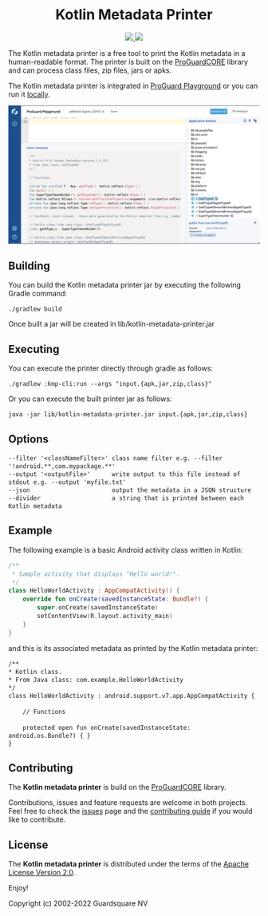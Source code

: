 <h1 align="center">Kotlin Metadata Printer</h1>

<!-- Badges -->
<p align="center">
  <!-- CI -->
  <!--a href="https://github.com/Guardsquare/kotlin-metadata-printer/actions?query=workflow%3A%22Continuous+Integration%22">
    <img src="https://github.com/Guardsquare/kotlin-metadata-printer/workflows/Continuous%20Integration/badge.svg?branch=github-workflow">
  </a-->

  <!-- Github version -->
  <!--a href="releases">
    <img src="https://img.shields.io/github/v/release/guardsquare/kotlin-metadata-printer">
  </a-->

  <!-- Maven -->
  <!--a href="https://search.maven.org/search?q=g:com.guardsquare">
    <img src="https://img.shields.io/maven-central/v/com.guardsquare/kotlin-metadata-printer">
  </a-->

  <!-- License -->
  <a href="LICENSE">
    <img src="https://img.shields.io/github/license/guardsquare/kotlin-metadata-printer">
  </a>

  <!-- Twitter -->
  <a href="https://twitter.com/Guardsquare">
    <img src="https://img.shields.io/twitter/follow/guardsquare?style=social">
  </a>
</p>

The Kotlin metadata printer is a free tool to print the Kotlin metadata in
a human-readable format. The printer is built on the
[ProGuardCORE](https://github.com/Guardsquare/proguard-core) library and can
process class files, zip files, jars or apks.

The Kotlin metadata printer is integrated in [ProGuard Playground](https://playground.proguard.com/) or you can run it [locally](#executing).

<a href="https://tools.guardsquare.com/kotlin-metadata-printer/">
  <img src="./screenshot.png" alt="demo of printer GUI"/>
</a>

## Building

You can build the Kotlin metadata printer jar by executing the following Gradle command:

    ./gradlew build

Once built a jar will be created in lib/kotlin-metadata-printer.jar

## Executing

You can execute the printer directly through gradle as follows:

    ./gradlew :kmp-cli:run --args "input.{apk,jar,zip,class}"

Or you can execute the built printer jar as follows:

    java -jar lib/kotlin-metadata-printer.jar input.{apk,jar,zip,class}

## Options

    --filter '<classNameFilter>' class name filter e.g. --filter '!android.**,com.mypackage.**'
    --output '<outputFile>'      write output to this file instead of stdout e.g. --output 'myfile.txt'
    --json                       output the metadata in a JSON structure
    --divider                    a string that is printed between each Kotlin metadata

## Example

The following example is a basic Android activity class written in Kotlin:

```kotlin
/**
 * Sample activity that displays "Hello world!".
 */
class HelloWorldActivity : AppCompatActivity() {
    override fun onCreate(savedInstanceState: Bundle?) {
        super.onCreate(savedInstanceState)
        setContentView(R.layout.activity_main)
    }
}
```

and this is its associated metadata as printed by the Kotlin metadata printer:

```
/**
* Kotlin class.
* From Java class: com.example.HelloWorldActivity
*/
class HelloWorldActivity : android.support.v7.app.AppCompatActivity {

    // Functions

    protected open fun onCreate(savedInstanceState: android.os.Bundle?) { }
}
```

## Contributing

The **Kotlin metadata printer** is build on the
[ProGuardCORE](https://github.com/Guardsquare/proguard-core) library.

Contributions, issues and feature requests are welcome in both projects.
Feel free to check the [issues](issues) page and the [contributing
guide](CONTRIBUTING.md) if you would like to contribute.

## License

The **Kotlin metadata printer** is distributed under the terms of
the [Apache License Version 2.0](LICENSE).

Enjoy!

Copyright (c) 2002-2022 Guardsquare NV
